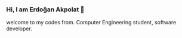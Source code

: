 ### Hi, I am Erdoğan Akpolat  👋
welcome to my codes from.
Computer Engineering student, software developer.


